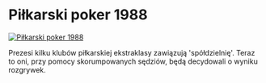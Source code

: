 Piłkarski poker 1988 
=============
[![Piłkarski poker 1988 ](http://vidos.pl/images/player.gif)](http://vidos.pl/pilkarski-poker-1988)

 Prezesi kilku klubów piłkarskiej ekstraklasy zawiązują 'spółdzielnię'. Teraz to oni, przy pomocy skorumpowanych sędziów, będą decydowali o wyniku rozgrywek.
